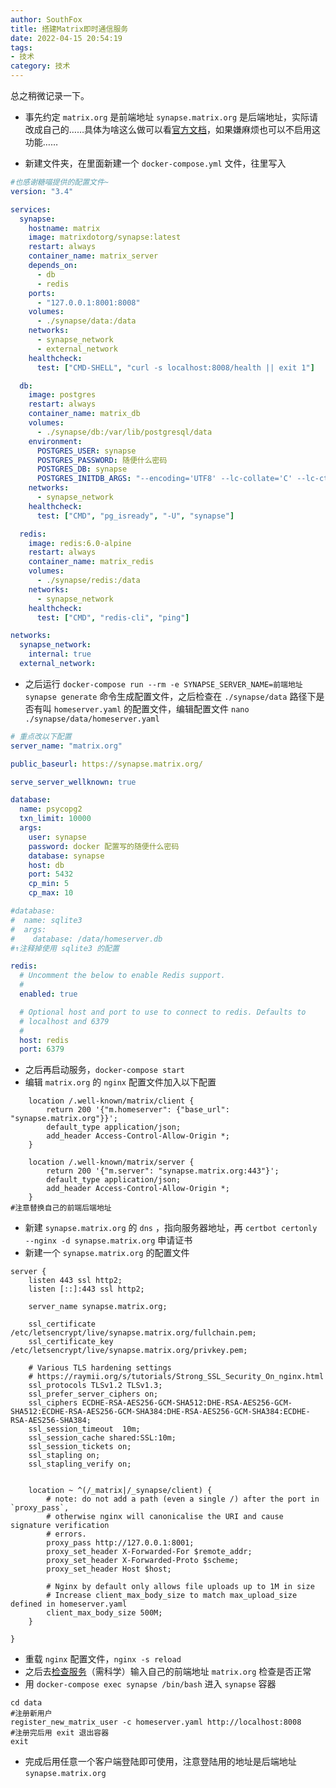 ```yaml
---
author: SouthFox
title: 搭建Matrix即时通信服务
date: 2022-04-15 20:54:19
tags:
- 技术
category: 技术
---
```


总之稍微记录一下。

<!-- more -->

- 事先约定 `matrix.org` 是前端地址 `synapse.matrix.org` 是后端地址，实际请改成自己的……具体为啥这么做可以看[官方文档](https://matrix-org.github.io/synapse/latest/delegate.html)，如果嫌麻烦也可以不启用这功能……

- 新建文件夹，在里面新建一个 `docker-compose.yml` 文件，往里写入

```yaml
#也感谢糖喵提供的配置文件~
version: "3.4"

services:
  synapse:
    hostname: matrix
    image: matrixdotorg/synapse:latest
    restart: always
    container_name: matrix_server   
    depends_on:
      - db
      - redis
    ports:
      - "127.0.0.1:8001:8008"
    volumes:
      - ./synapse/data:/data
    networks:
      - synapse_network
      - external_network
    healthcheck:
      test: ["CMD-SHELL", "curl -s localhost:8008/health || exit 1"]

  db:
    image: postgres
    restart: always
    container_name: matrix_db
    volumes:
      - ./synapse/db:/var/lib/postgresql/data
    environment:
      POSTGRES_USER: synapse
      POSTGRES_PASSWORD: 随便什么密码
      POSTGRES_DB: synapse
      POSTGRES_INITDB_ARGS: "--encoding='UTF8' --lc-collate='C' --lc-ctype='C'"
    networks:
      - synapse_network
    healthcheck:
      test: ["CMD", "pg_isready", "-U", "synapse"]

  redis:
    image: redis:6.0-alpine
    restart: always
    container_name: matrix_redis  
    volumes:
      - ./synapse/redis:/data
    networks:
      - synapse_network
    healthcheck:
      test: ["CMD", "redis-cli", "ping"]

networks:
  synapse_network:
    internal: true
  external_network:
```

- 之后运行 `docker-compose run --rm -e SYNAPSE_SERVER_NAME=前端地址 synapse generate` 命令生成配置文件，之后检查在 `./synapse/data` 路径下是否有叫 `homeserver.yaml` 的配置文件，编辑配置文件 `nano ./synapse/data/homeserver.yaml`

```yaml
# 重点改以下配置
server_name: "matrix.org"

public_baseurl: https://synapse.matrix.org/

serve_server_wellknown: true

database:
  name: psycopg2
  txn_limit: 10000
  args:
    user: synapse
    password: docker 配置写的随便什么密码
    database: synapse
    host: db
    port: 5432
    cp_min: 5
    cp_max: 10

#database:
#  name: sqlite3
#  args:
#    database: /data/homeserver.db
#↑注释掉使用 sqlite3 的配置

redis:
  # Uncomment the below to enable Redis support.
  #
  enabled: true

  # Optional host and port to use to connect to redis. Defaults to
  # localhost and 6379
  #
  host: redis
  port: 6379
```

- 之后再启动服务，`docker-compose start`
- 编辑 `matrix.org` 的 `nginx` 配置文件加入以下配置

```nginx
    location /.well-known/matrix/client {
        return 200 '{"m.homeserver": {"base_url": "synapse.matrix.org"}}';
        default_type application/json;
        add_header Access-Control-Allow-Origin *;
    }

    location /.well-known/matrix/server {
        return 200 '{"m.server": "synapse.matrix.org:443"}';
        default_type application/json;
        add_header Access-Control-Allow-Origin *;
    }
#注意替换自己的前端后端地址
```

- 新建 `synapse.matrix.org` 的 `dns` ，指向服务器地址，再 `certbot certonly --nginx -d synapse.matrix.org` 申请证书
- 新建一个 `synapse.matrix.org` 的配置文件

```nginx
server {
    listen 443 ssl http2;
    listen [::]:443 ssl http2;

    server_name synapse.matrix.org;

    ssl_certificate /etc/letsencrypt/live/synapse.matrix.org/fullchain.pem;
    ssl_certificate_key /etc/letsencrypt/live/synapse.matrix.org/privkey.pem;

    # Various TLS hardening settings
    # https://raymii.org/s/tutorials/Strong_SSL_Security_On_nginx.html
    ssl_protocols TLSv1.2 TLSv1.3;
    ssl_prefer_server_ciphers on;
    ssl_ciphers ECDHE-RSA-AES256-GCM-SHA512:DHE-RSA-AES256-GCM-SHA512:ECDHE-RSA-AES256-GCM-SHA384:DHE-RSA-AES256-GCM-SHA384:ECDHE-RSA-AES256-SHA384;
    ssl_session_timeout  10m;
    ssl_session_cache shared:SSL:10m;
    ssl_session_tickets on;
    ssl_stapling on;
    ssl_stapling_verify on;


    location ~ ^(/_matrix|/_synapse/client) {
        # note: do not add a path (even a single /) after the port in `proxy_pass`,
        # otherwise nginx will canonicalise the URI and cause signature verification
        # errors.
        proxy_pass http://127.0.0.1:8001;
        proxy_set_header X-Forwarded-For $remote_addr;
        proxy_set_header X-Forwarded-Proto $scheme;
        proxy_set_header Host $host;

        # Nginx by default only allows file uploads up to 1M in size
        # Increase client_max_body_size to match max_upload_size defined in homeserver.yaml
        client_max_body_size 500M;
    }

}
```

- 重载 `nginx` 配置文件，`nginx -s reload`
- 之后去[检查服务](https://federationtester.matrix.org/)（需科学）输入自己的前端地址 `matrix.org` 检查是否正常
- 用 `docker-compose exec synapse /bin/bash` 进入 `synapse` 容器

```shell
cd data
#注册新用户
register_new_matrix_user -c homeserver.yaml http://localhost:8008 
#注册完后用 exit 退出容器
exit
```

- 完成后用任意一个客户端登陆即可使用，注意登陆用的地址是后端地址 `synapse.matrix.org` 
